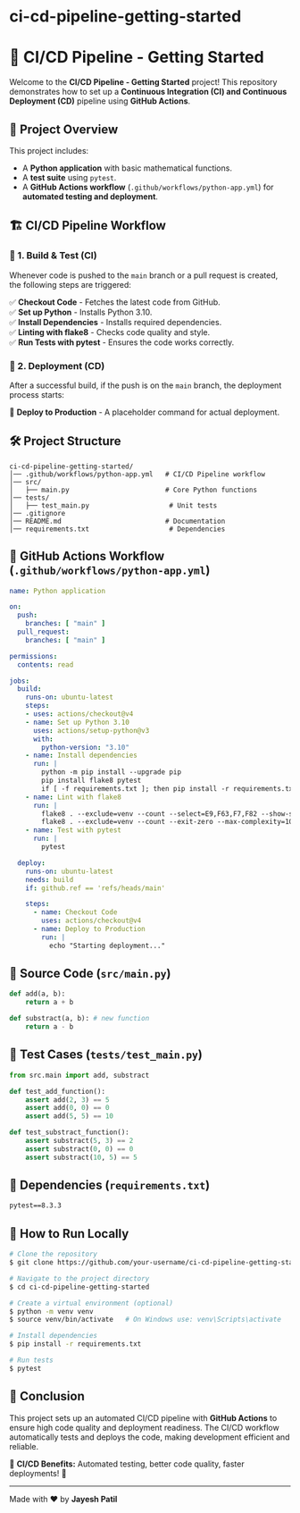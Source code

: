 # ci-cd-pipeline-getting-started
# 🚀 CI/CD Pipeline - Getting Started

Welcome to the **CI/CD Pipeline - Getting Started** project! This repository demonstrates how to set up a **Continuous Integration (CI) and Continuous Deployment (CD)** pipeline using **GitHub Actions**.

## 📌 Project Overview
This project includes:
- A **Python application** with basic mathematical functions.
- A **test suite** using `pytest`.
- A **GitHub Actions workflow** (`.github/workflows/python-app.yml`) for **automated testing and deployment**.

## 🏗️ CI/CD Pipeline Workflow
### 🔹 1. Build & Test (CI)
Whenever code is pushed to the `main` branch or a pull request is created, the following steps are triggered:

✅ **Checkout Code** - Fetches the latest code from GitHub.  
✅ **Set up Python** - Installs Python 3.10.  
✅ **Install Dependencies** - Installs required dependencies.  
✅ **Linting with flake8** - Checks code quality and style.  
✅ **Run Tests with pytest** - Ensures the code works correctly.  

### 🔹 2. Deployment (CD)
After a successful build, if the push is on the `main` branch, the deployment process starts:

🚀 **Deploy to Production** - A placeholder command for actual deployment.

## 🛠️ Project Structure
```
ci-cd-pipeline-getting-started/
│── .github/workflows/python-app.yml   # CI/CD Pipeline workflow
│── src/
│   ├── main.py                        # Core Python functions
│── tests/
│   ├── test_main.py                    # Unit tests
│── .gitignore
│── README.md                          # Documentation
│── requirements.txt                    # Dependencies
```

## 📝 GitHub Actions Workflow (`.github/workflows/python-app.yml`)
```yaml
name: Python application

on:
  push:
    branches: [ "main" ]
  pull_request:
    branches: [ "main" ]

permissions:
  contents: read

jobs:
  build:
    runs-on: ubuntu-latest
    steps:
    - uses: actions/checkout@v4
    - name: Set up Python 3.10
      uses: actions/setup-python@v3
      with:
        python-version: "3.10"
    - name: Install dependencies
      run: |
        python -m pip install --upgrade pip
        pip install flake8 pytest
        if [ -f requirements.txt ]; then pip install -r requirements.txt; fi
    - name: Lint with flake8
      run: |
        flake8 . --exclude=venv --count --select=E9,F63,F7,F82 --show-source --statistics
        flake8 . --exclude=venv --count --exit-zero --max-complexity=10 --max-line-length=127 --statistics
    - name: Test with pytest
      run: |
        pytest

  deploy:
    runs-on: ubuntu-latest
    needs: build
    if: github.ref == 'refs/heads/main'

    steps:
      - name: Checkout Code
        uses: actions/checkout@v4
      - name: Deploy to Production
        run: |
          echo "Starting deployment..."
```

## 📂 Source Code (`src/main.py`)
```python
def add(a, b):
    return a + b

def substract(a, b): # new function
    return a - b
```

## 🧪 Test Cases (`tests/test_main.py`)
```python
from src.main import add, substract

def test_add_function():
    assert add(2, 3) == 5
    assert add(0, 0) == 0
    assert add(5, 5) == 10

def test_substract_function():
    assert substract(5, 3) == 2
    assert substract(0, 0) == 0
    assert substract(10, 5) == 5
```

## 📜 Dependencies (`requirements.txt`)
```txt
pytest==8.3.3
```

## 🎯 How to Run Locally
```bash
# Clone the repository
$ git clone https://github.com/your-username/ci-cd-pipeline-getting-started.git

# Navigate to the project directory
$ cd ci-cd-pipeline-getting-started

# Create a virtual environment (optional)
$ python -m venv venv
$ source venv/bin/activate   # On Windows use: venv\Scripts\activate

# Install dependencies
$ pip install -r requirements.txt

# Run tests
$ pytest
```

## 🎉 Conclusion
This project sets up an automated CI/CD pipeline with **GitHub Actions** to ensure high code quality and deployment readiness. The CI/CD workflow automatically tests and deploys the code, making development efficient and reliable.

🔹 **CI/CD Benefits:** Automated testing, better code quality, faster deployments! 🚀

---

Made with ❤️ by **Jayesh Patil**

